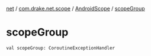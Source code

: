 [net](../../index.md) / [com.drake.net.scope](../index.md) / [AndroidScope](index.md) / [scopeGroup](./scope-group.md)

# scopeGroup

`val scopeGroup: CoroutineExceptionHandler`